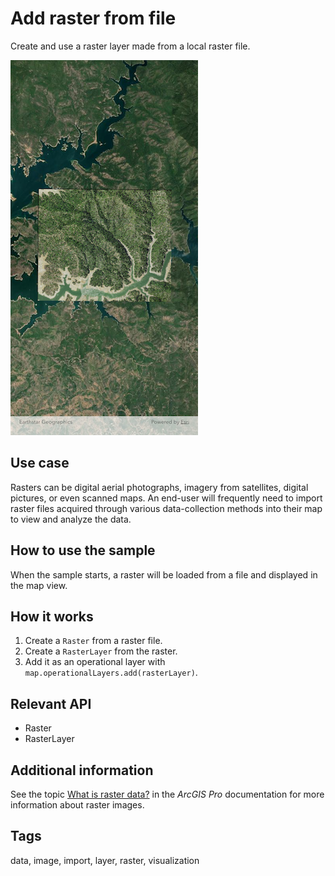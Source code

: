 # Add raster from file

Create and use a raster layer made from a local raster file.

![Image of add raster from file](add_raster_from_file.png)

## Use case

Rasters can be digital aerial photographs, imagery from satellites, digital pictures, or even scanned maps. An end-user will frequently need to import raster files acquired through various data-collection methods into their map to view and analyze the data.

## How to use the sample

When the sample starts, a raster will be loaded from a file and displayed in the map view.

## How it works

1. Create a `Raster` from a raster file.
2. Create a `RasterLayer` from the raster.
3. Add it as an operational layer with `map.operationalLayers.add(rasterLayer)`.

## Relevant API

* Raster
* RasterLayer

## Additional information

See the topic [What is raster data?](https://pro.arcgis.com/en/pro-app/latest/help/data/imagery/introduction-to-raster-data.htm) in the *ArcGIS Pro* documentation for more information about raster images.

## Tags

data, image, import, layer, raster, visualization
